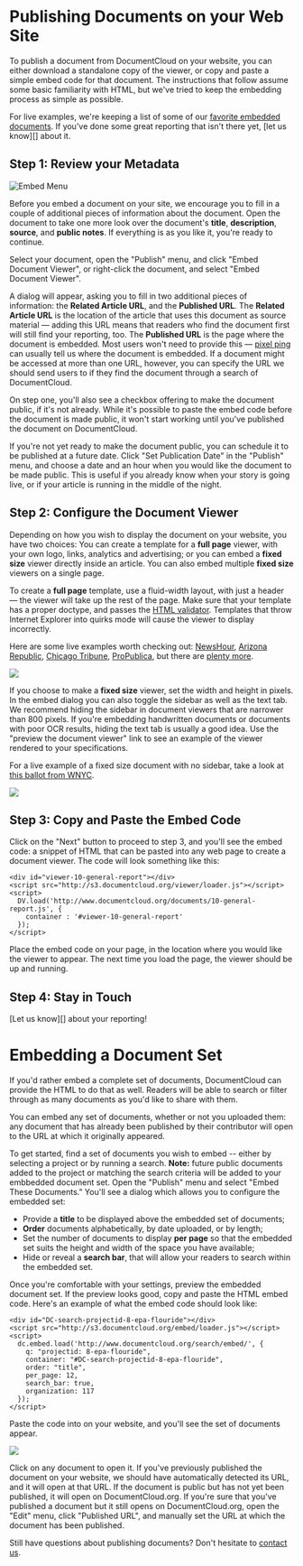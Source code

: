 # Publishing Documents on your Web Site

To publish a document from DocumentCloud on your website, you can either download a standalone copy of the viewer, or copy and paste a simple embed code for that document. The instructions that follow assume some basic familiarity with HTML, but we've tried to keep the embedding process as simple as possible.

For live examples, we're keeping a list of some of our [favorite embedded documents][].  If you've done some great reporting that isn't there yet, [let us know][] about it.

## Step 1: <span id="choose_size">Review your Metadata</span>

![Embed Menu][]

Before you embed a document on your site, we encourage you to fill in a couple of additional pieces of information about the document. Open the document to take one more look over the document's **title**, **description**, **source**, and **public notes**. If everything is as you like it, you're ready to continue.

Select your document, open the "Publish" menu, and click "Embed Document Viewer", or right-click the document, and select "Embed Document Viewer".

A dialog will appear, asking you to fill in two additional pieces of information: the **Related Article URL**, and the **Published URL**. The **Related Article URL** is the location of the article that uses this document as source material &mdash; adding this URL means that readers who find the document first will still find your reporting, too. The **Published URL** is the page where the document is embedded. Most users won't need to provide this &mdash; <a href="http://www.propublica.org/nerds/item/pixel-ping-a-nodejs-stats-tracker">pixel ping</a> can usually tell us where the document is embedded. If a document might be accessed at more than one URL, however, you can specify the URL we should send users to if they find the document through a search of DocumentCloud. 

On step one, you'll also see a checkbox offering to make the document public, if it's not already. While it's possible to paste the embed code before the document is made public, it won't start working until you've published the document on DocumentCloud.

If you're not yet ready to make the document public, you can schedule it to be published at a future date. Click "Set Publication Date" in the "Publish" menu, and choose a date and an hour when you would like the document to be made public. This is useful if you already know when your story is going live, or if your article is running in the middle of the night.

## Step 2: <span id="template">Configure the Document Viewer</span>

Depending on how you wish to display the document on your website, you have two choices: You can create a template for a **full page** viewer, with your own logo, links, analytics and advertising; or you can embed a **fixed size** viewer directly inside an article. You can also embed multiple **fixed size** viewers on a single page.

To create a **full page** template, use a fluid-width layout, with just a header &mdash; the viewer will take up the rest of the page. Make sure that your template has a proper doctype, and passes the [HTML validator][]. Templates that throw Internet Explorer into quirks mode will cause the viewer to display incorrectly.

Here are some live examples worth checking out: [NewsHour][], [Arizona Republic][], [Chicago Tribune][], [ProPublica][], but there are [plenty more][].

<img src="/images/help/newshour.jpg" class="full_line" />

If you choose to make a **fixed size** viewer, set the width and height in pixels. In the embed dialog you can also toggle the sidebar as well as the text tab. We recommend hiding the sidebar in document viewers that are narrower than 800 pixels. If you're embedding handwritten documents or documents with poor OCR results, hiding the text tab is usually a good idea. Use the "preview the document viewer" link to see an example of the viewer rendered to your specifications. 

For a live example of a fixed size document with no sidebar, take a look at [this ballot from WNYC][].

<img src="/images/help/wnyc.jpg" class="full_line" />

## Step 3: <span id="embed">Copy and Paste the Embed Code</span>

Click on the "Next" button to proceed to step 3, and you'll see the embed code: a snippet of HTML that can be pasted into any web page to create a document viewer. The code will look something like this:

    <div id="viewer-10-general-report"></div>
    <script src="http://s3.documentcloud.org/viewer/loader.js"></script>
    <script>
      DV.load('http://www.documentcloud.org/documents/10-general-report.js', {
        container : '#viewer-10-general-report'
      });
    </script>

Place the embed code on your page, in the location where you would like the viewer to appear. The next time you load the page, the viewer should be up and running.
 
## Step 4: <span id="intouch">Stay in Touch</span>

[Let us know][] about your reporting!

# <span id="docset">Embedding a Document Set</span>

If you'd rather embed a complete set of documents, DocumentCloud can provide the HTML to do that as well. Readers will be able to search or filter through as many documents as you'd like to share with them. 

You can embed any set of documents, whether or not you uploaded them: any document that has already been published by their contributor will open to the URL at which it originally appeared.

To get started, find a set of documents you wish to embed -- either by selecting a project or by running a search. **Note:** future public documents added to the project or matching the search criteria will be added to your embbedded document set. Open the "Publish" menu and select "Embed These Documents." You'll see a dialog which allows you to configure the embedded set:

 * Provide a **title** to be displayed above the embedded set of documents;
 * **Order** documents alphabetically, by date uploaded, or by length;
 * Set the number of documents to display **per page** so that the embedded set suits the height and width of the space you have available; 
 * Hide or reveal a **search bar**, that will allow your readers to search within the embedded set.
 
Once you're comfortable with your settings, preview the embedded document set. If the preview looks good, copy and paste the HTML embed code. Here's an example of what the embed code should look like:

    <div id="DC-search-projectid-8-epa-flouride"></div>
    <script src="http://s3.documentcloud.org/embed/loader.js"></script>
    <script>
      dc.embed.load('http://www.documentcloud.org/search/embed/', {
        q: "projectid: 8-epa-flouride",
        container: "#DC-search-projectid-8-epa-flouride",
        order: "title",
        per_page: 12,
        search_bar: true,
        organization: 117
      });
    </script>
    
Paste the code into on your website, and you'll see the set of documents appear.

<img src="/images/help/search_embed.png" class="full_line" />

Click on any document to open it. If you've previously published the document on your website, we should have automatically detected its URL, and it will open at that URL. If the document is public but has not yet been published, it will open on DocumentCloud.org. If you're sure that you've published a document but it still opens on DocumentCloud.org, open the "Edit" menu, click "Published URL", and manually set the URL at which the document has been published.

Still have questions about publishing documents? Don't hesitate to [contact us][].

[Embed Menu]: /images/help/embed_menu.png
[favorite embedded documents]: http://documentcloud.pbworks.com/Document-Dives
[terms and conditions]: /terms
[plenty more]: /featured
[HTML validator]: http://validator.w3.org/
[NewsHour]: http://www.pbs.org/newshour/rundown/stevens-testimony.html
[Arizona Republic]: http://www.azdatapages.com/sb1070.html
[Chicago Tribune]: http://media.apps.chicagotribune.com/docs/obama-subpoena.html
[ProPublica]: http://www.propublica.org/documents/item/magnetars-responses-to-our-questions
[this document from the Commercial Appeal]: http://www.commercialappeal.com/data/documents/bass-pro-lease/
[this ballot from WNYC]: http://beta.wnyc.org/articles/its-free-country/2010/sep/07/new-nyc-ballot-could-cause-confusion/
[contact us]: javascript:dc.ui.Dialog.contact()
